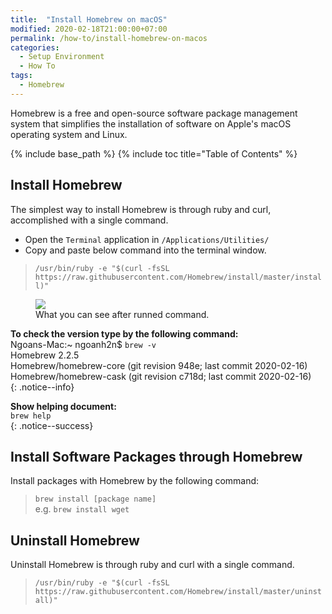 ```yaml
---
title:  "Install Homebrew on macOS"
modified: 2020-02-18T21:00:00+07:00
permalink: /how-to/install-homebrew-on-macos
categories: 
  - Setup Environment
  - How To
tags:
  - Homebrew
---
```


Homebrew is a free and open-source software package management system that simplifies the installation of software on Apple's macOS operating system and Linux.

{% include base_path %}
{% include toc title="Table of Contents" %}

## Install Homebrew
The simplest way to install Homebrew is through ruby and curl, accomplished with a single command.

- Open the `Terminal` application in `/Applications/Utilities/`
- Copy and paste below command into the terminal window.
> `/usr/bin/ruby -e "$(curl -fsSL https://raw.githubusercontent.com/Homebrew/install/master/install)"`

<figure class='half_center'>
	<a href="{{ site.baseurl }}/images/20200216/install-homebrew.png"><img src="{{ site.baseurl }}/images/20200216/install-homebrew.png"></a>
	<figcaption>What you can see after runned command.</figcaption>
</figure>

**To check the version type by the following command:**<br/>
Ngoans-Mac:~ ngoanh2n$ `brew -v`<br/>
Homebrew 2.2.5<br/>
Homebrew/homebrew-core (git revision 948e; last commit 2020-02-16)<br/>
Homebrew/homebrew-cask (git revision c718d; last commit 2020-02-16)<br/>
{: .notice--info}

**Show helping document:**<br/>
`brew help`<br/>
{: .notice--success}

## Install Software Packages through Homebrew
Install packages with Homebrew by the following command:
> `brew install [package name]`<br/>
> e.g. `brew install wget`

## Uninstall Homebrew
Uninstall Homebrew is through ruby and curl with a single command.
> `/usr/bin/ruby -e "$(curl -fsSL https://raw.githubusercontent.com/Homebrew/install/master/uninstall)"`
